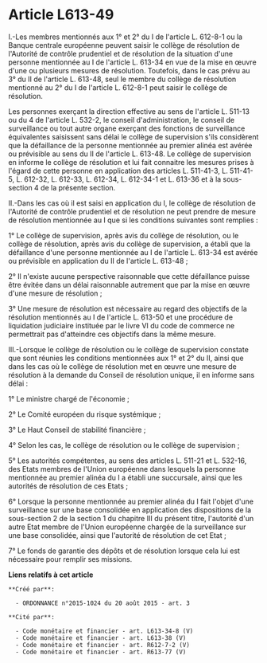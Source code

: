 # Article L613-49

I.-Les membres mentionnés aux 1° et 2° du I de l'article L. 612-8-1 ou la Banque centrale européenne peuvent saisir le
collège de résolution de l'Autorité de contrôle prudentiel et de résolution de la situation d'une personne mentionnée au I de
l'article L. 613-34 en vue de la mise en œuvre d'une ou plusieurs mesures de résolution. Toutefois, dans le cas prévu au 3°
du II de l'article L. 613-48, seul le membre du collège de résolution mentionné au 2° du I de l'article L. 612-8-1 peut
saisir le collège de résolution. 

Les personnes exerçant la direction effective au sens de l'article L. 511-13 ou du 4 de l'article L. 532-2, le conseil
d'administration, le conseil de surveillance ou tout autre organe exerçant des fonctions de surveillance équivalentes
saisissent sans délai le collège de supervision s'ils considèrent que la défaillance de la personne mentionnée au premier
alinéa est avérée ou prévisible au sens du II de l'article L. 613-48. Le collège de supervision en informe le collège de
résolution et lui fait connaitre les mesures prises à l'égard de cette personne en application des articles L. 511-41-3, L.
511-41-5, L. 612-32, L. 612-33, L. 612-34, L. 612-34-1 et L. 613-36 et à la sous-section 4 de la présente section. 

II.-Dans les cas où il est saisi en application du I, le collège de résolution de l'Autorité de contrôle prudentiel et de
résolution ne peut prendre de mesure de résolution mentionnée au I que si les conditions suivantes sont remplies : 

1° Le collège de supervision, après avis du collège de résolution, ou le collège de résolution, après avis du collège de
supervision, a établi que la défaillance d'une personne mentionnée au I de l'article L. 613-34 est avérée ou prévisible en
application du II de l'article L. 613-48 ; 

2° Il n'existe aucune perspective raisonnable que cette défaillance puisse être évitée dans un délai raisonnable autrement
que par la mise en œuvre d'une mesure de résolution ; 

3° Une mesure de résolution est nécessaire au regard des objectifs de la résolution mentionnés au I de l'article L. 613-50 et
une procédure de liquidation judiciaire instituée par le livre VI du code de commerce ne permettrait pas d'atteindre ces
objectifs dans la même mesure. 

III.-Lorsque le collège de résolution ou le collège de supervision constate que sont réunies les conditions mentionnées aux
1° et 2° du II, ainsi que dans les cas où le collège de résolution met en œuvre une mesure de résolution à la demande du
Conseil de résolution unique, il en informe sans délai : 

1° Le ministre chargé de l'économie ; 

2° Le Comité européen du risque systémique ; 

3° Le Haut Conseil de stabilité financière ; 

4° Selon les cas, le collège de résolution ou le collège de supervision ; 

5° Les autorités compétentes, au sens des articles L. 511-21 et L. 532-16, des Etats membres de l'Union européenne dans
lesquels la personne mentionnée au premier alinéa du I a établi une succursale, ainsi que les autorités de résolution de ces
Etats ; 

6° Lorsque la personne mentionnée au premier alinéa du I fait l'objet d'une surveillance sur une base consolidée en
application des dispositions de la sous-section 2 de la section 1 du chapitre III du présent titre, l'autorité d'un autre
Etat membre de l'Union européenne chargée de la surveillance sur une base consolidée, ainsi que l'autorité de résolution de
cet Etat ; 

7° Le fonds de garantie des dépôts et de résolution lorsque cela lui est nécessaire pour remplir ses missions.

**Liens relatifs à cet article**

	**Créé par**:

	  - ORDONNANCE n°2015-1024 du 20 août 2015 - art. 3

	**Cité par**:

	  - Code monétaire et financier - art. L613-34-8 (V)
	  - Code monétaire et financier - art. L613-38 (V)
	  - Code monétaire et financier - art. R612-7-2 (V)
	  - Code monétaire et financier - art. R613-77 (V)
